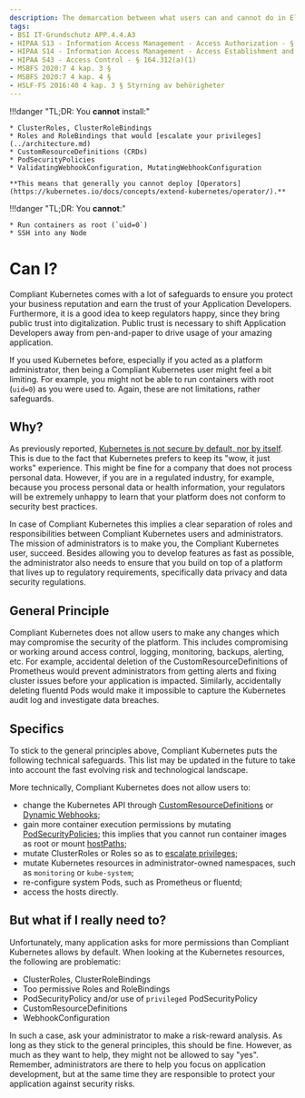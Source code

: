 ```yaml
---
description: The demarcation between what users can and cannot do in Elastisys Compliant Kubernetes, the security-focused Kubernetes distribution.
tags:
- BSI IT-Grundschutz APP.4.4.A3
- HIPAA S13 - Information Access Management - Access Authorization - § 164.308(a)(4)(ii)(B)
- HIPAA S14 - Information Access Management - Access Establishment and Modification - § 164.308(a)(4)(ii)(C)
- HIPAA S43 - Access Control - § 164.312(a)(1)
- MSBFS 2020:7 4 kap. 3 §
- MSBFS 2020:7 4 kap. 4 §
- HSLF-FS 2016:40 4 kap. 3 § Styrning av behörigheter
---
```


!!!danger "TL;DR: You **cannot** install:"

    * ClusterRoles, ClusterRoleBindings
    * Roles and RoleBindings that would [escalate your privileges](../architecture.md)
    * CustomResourceDefinitions (CRDs)
    * PodSecurityPolicies
    * ValidatingWebhookConfiguration, MutatingWebhookConfiguration

    **This means that generally you cannot deploy [Operators](https://kubernetes.io/docs/concepts/extend-kubernetes/operator/).**

!!!danger "TL;DR: You **cannot**:"

    * Run containers as root (`uid=0`)
    * SSH into any Node


Can I?
======

Compliant Kubernetes comes with a lot of safeguards to ensure you protect your business reputation and earn the trust of your Application Developers. Furthermore, it is a good idea to keep regulators happy, since they bring public trust into digitalization. Public trust is necessary to shift Application Developers away from pen-and-paper to drive usage of your amazing application.

If you used Kubernetes before, especially if you acted as a platform administrator, then being a Compliant Kubernetes user might feel a bit limiting. For example, you might not be able to run containers with root (`uid=0`) as you were used to. Again, these are not limitations, rather safeguards.

Why?
----
As previously reported, [Kubernetes is not secure by default, nor by itself](https://searchitoperations.techtarget.com/news/252487963/Kubernetes-security-defaults-prompt-upstream-dilemma). This is due to the fact that Kubernetes prefers to keep its "wow, it just works" experience. This might be fine for a company that does not process personal data. However, if you are in a regulated industry, for example, because you process personal data or health information, your regulators will be extremely unhappy to learn that your platform does not conform to security best practices.

In case of Compliant Kubernetes this implies a clear separation of roles and responsibilities between Compliant Kubernetes users and administrators.
The mission of administrators is to make you, the Compliant Kubernetes user, succeed. Besides allowing you to develop features as fast as possible, the administrator also needs to ensure that you build on top of a platform that lives up to regulatory requirements, specifically data privacy and data security regulations.

General Principle
-----------------

Compliant Kubernetes does not allow users to make any changes which may compromise the security of the platform. This includes compromising or working around access control, logging, monitoring, backups, alerting, etc. For example, accidental deletion of the CustomResourceDefinitions of Prometheus would prevent administrators from getting alerts and fixing cluster issues before your application is impacted. Similarly, accidentally deleting fluentd Pods would make it impossible to capture the Kubernetes audit log and investigate data breaches.

Specifics
---------
To stick to the general principles above, Compliant Kubernetes puts the following technical safeguards. This list may be updated in the future to take into account the fast evolving risk and technological landscape.

More technically, Compliant Kubernetes does not allow users to:

<!--safeguards-start-->
* change the Kubernetes API through [CustomResourceDefinitions](https://kubernetes.io/docs/concepts/extend-kubernetes/api-extension/custom-resources/) or [Dynamic Webhooks](https://kubernetes.io/docs/reference/access-authn-authz/extensible-admission-controllers/#admission-webhooks);
* gain more container execution permissions by mutating [PodSecurityPolicies](https://kubernetes.io/docs/concepts/policy/pod-security-policy/); this implies that you cannot run container images as root or mount [hostPaths](https://kubernetes.io/docs/concepts/storage/volumes/#hostpath);
* mutate ClusterRoles or Roles so as to [escalate privileges](https://kubernetes.io/docs/reference/access-authn-authz/rbac/#privilege-escalation-prevention-and-bootstrapping);
* mutate Kubernetes resources in administrator-owned namespaces, such as `monitoring` or `kube-system`;
* re-configure system Pods, such as Prometheus or fluentd;
* access the hosts directly.
<!--safeguards-end-->

But what if I really need to?
-----------------------------
Unfortunately, many application asks for more permissions than Compliant Kubernetes allows by default. When looking at the Kubernetes resources, the following are problematic:

* ClusterRoles, ClusterRoleBindings
* Too permissive Roles and RoleBindings
* PodSecurityPolicy and/or use of `privileged` PodSecurityPolicy
* CustomResourceDefinitions
* WebhookConfiguration

In such a case, ask your administrator to make a risk-reward analysis. As long as they stick to the general principles, this should be fine. However, as much as they want to help, they might not be allowed to say "yes". Remember, administrators are there to help you focus on application development, but at the same time they are responsible to protect your application against security risks.
